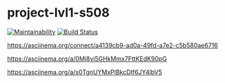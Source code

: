 # project-lvl1-s508

[![Maintainability](https://api.codeclimate.com/v1/badges/a99a88d28ad37a79dbf6/maintainability)](https://codeclimate.com/github/codeclimate/codeclimate/maintainability)
[![Build Status](https://travis-ci.com/rnik82/project-lvl1-s508.svg?branch=master)](https://travis-ci.com/rnik82/project-lvl1-s508)

https://asciinema.org/connect/a4139cb9-ad0a-49fd-a7e2-c5b580ae6716

https://asciinema.org/a/0Mj8vi5GHkMmx7FttKEdK90pG

https://asciinema.org/a/s0TgnUYMxPlBkcDIf6JY4lbV5
